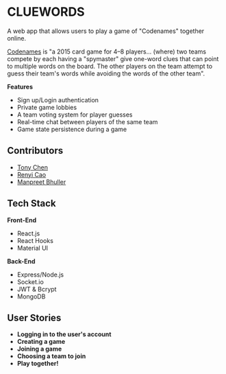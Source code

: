 # CLUEWORDS
A web app that allows users to play a game of "Codenames" together online. 

[Codenames](https://en.wikipedia.org/wiki/Codenames_(board_game)) is "a 2015 card game for 4–8 players... (where) two teams compete by each having a "spymaster" give one-word clues that can point to multiple words on the board. The other players on the team attempt to guess their team's words while avoiding the words of the other team".

**Features**
* Sign up/Login authentication
* Private game lobbies
* A team voting system for player guesses
* Real-time chat between players of the same team
* Game state persistence during a game

## Contributors
* [Tony Chen](https://github.com/tonyc856)
* [Renyi Cao](https://github.com/h0vscat)
* [Manpreet Bhuller](https://github.com/ManpreetBhuller)

## Tech Stack
**Front-End**
* React.js
* React Hooks 
* Material UI

**Back-End**
* Express/Node.js
* Socket.io
* JWT & Bcrypt
* MongoDB

## User Stories
* **Logging in to the user's account**
* **Creating a game**
* **Joining a game**
* **Choosing a team to join**
* **Play together!**
